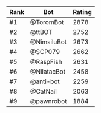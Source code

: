Rank|Bot|Rating
---|---|---
#1|@ToromBot|2878
#2|@ttBOT|2752
#3|@NimsiluBot|2673
#4|@SCP079|2662
#5|@RaspFish|2631
#6|@NilatacBot|2458
#7|@anti-bot|2259
#8|@CatNail|2063
#9|@pawnrobot|1884
